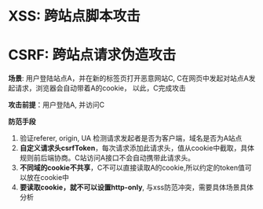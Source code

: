 # XSS: 跨站点脚本攻击

# CSRF: 跨站点请求伪造攻击

**场景**: 用户登陆站点A，并在新的标签页打开恶意网站C, C在网页中发起对站点A发起请求，浏览器会自动带着A的cookie， 以此，C完成攻击

**攻击前提**：用户登陆A, 并访问C


**防范手段**
1. 验证referer, origin, UA 检测请求发起者是否为客户端，域名是否为A站点
2. **自定义请求头csrfToken**，每次请求添加此请求头，值从cookie中截取，具体规则前后端协商。C站访问A接口不会自动携带此请求头。
3. **不同域的cookie不共享**，C不可以直接读取A的cookie,所以约定的token值可以放在cookie中
4. **要读取cookie，就不可以设置http-only**, 与xss防范冲突，需要具体场景具体分析